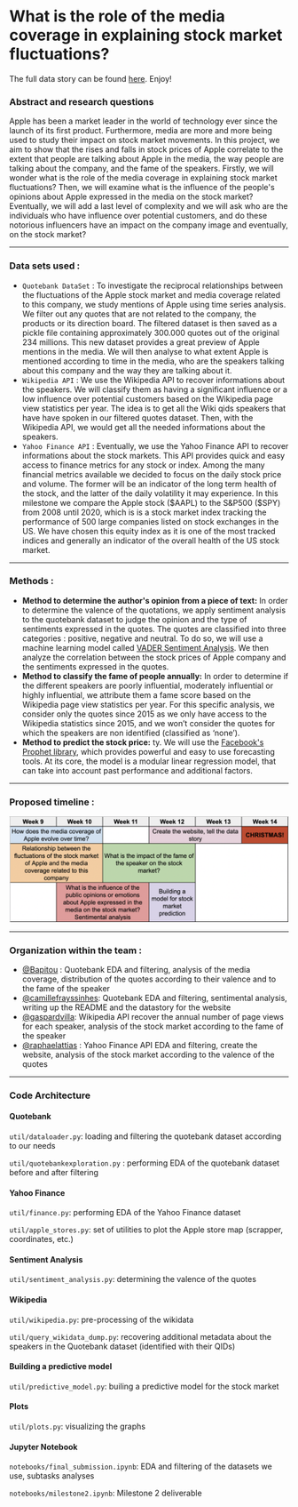 # What is the role of the media coverage in explaining stock market fluctuations?

The full data story can be found [here](https://thepandariders.com/). Enjoy!

### Abstract and research questions

Apple has been a market leader in the world of technology ever since the launch of its first product. Furthermore, media are more and more being used to study their impact on stock market movements. In this project, we aim to show that the rises and falls in stock prices of Apple correlate to the extent that people are talking about Apple in the media, the way people are talking about the company, and the fame of the speakers. Firstly, we will wonder what is the role of the media coverage in explaining stock market fluctuations? Then, we will examine what is the influence of the people's opinions about Apple expressed in the media on the stock market? Eventually, we will add a last level of complexity and we will ask who are the individuals who have influence over potential customers, and do these notorious influencers have an impact on the company image and eventually, on the stock market?

***
### Data sets used : 
* `Quotebank DataSet` : To investigate the reciprocal relationships between the fluctuations of the Apple stock market and media coverage related to this company, we study mentions of Apple using time series analysis. We filter out any quotes that are not related to the company, the products or its direction board. The filtered dataset is then saved as a pickle file containing approximately 300.000 quotes out of the original 234 millions. This new dataset provides a great preview of Apple mentions in the media. We will then analyse to what extent Apple is mentioned according to time in the media, who are the speakers talking about this company and the way they are talking about it.
* `Wikipedia API` : We use the Wikipedia API to recover informations about the speakers. We will classify them as having a significant influence or a low influence over potential customers based on the Wikipedia page view statistics per year. The idea is to get all the Wiki qids speakers that have have spoken in our filtered quotes dataset. Then, with the Wikipedia API, we would get all the needed informations about the speakers.
* `Yahoo Finance API` : Eventually, we use the Yahoo Finance API to recover informations about the stock markets. This API provides quick and easy access to finance metrics for any stock or index. Among the many financial metrics available we decided to focus on the daily stock price and volume. The former will be an indicator of the long term health of the stock, and the latter of the daily volatility it may experience. In this milestone we compare the Apple stock ($AAPL) to the S&P500 ($SPY) from 2008 until 2020, which is is a stock market index tracking the performance of 500 large companies listed on stock exchanges in the US. We have chosen this equity index as it is one of the most tracked indices and generally an indicator of the overall health of the US stock market.

***
### Methods :
* **Method to determine the author's opinion from a piece of text:** In order to determine the valence of the quotations, we apply sentiment analysis to the quotebank dataset to judge the opinion and the type of sentiments expressed in the quotes. The quotes are classified into three categories : positive, negative and neutral. To do so, we will use a machine learning model called [VADER Sentiment Analysis](https://github.com/cjhutto/vaderSentiment). We then analyze the correlation between the stock prices of Apple company and the sentiments expressed in the quotes.  
* **Method to classify the fame of people annually:** In order to determine if the different speakers are poorly influential, moderately influential or highly influential, we attribute them a fame score based on the Wikipedia page view statistics per year. For this specific analysis, we consider only the quotes since 2015 as we only have access to the Wikipedia statistics since 2015, and we won’t consider the quotes for which the speakers are non identified (classified as ‘none’).
* **Method to predict the stock price:** ty. We will use the [Facebook's Prophet library](https://facebook.github.io/prophet/), which provides powerful and easy to use forecasting tools. At its core, the model is a modular linear regression model, that can take into account past performance and additional factors. 

***
### Proposed timeline : 

![Timeline](/figures/Timeline.png)

***
### Organization within the team : 
* [@Bapitou](https://github.com/Bapitou) : Quotebank EDA and filtering, analysis of the media coverage, distribution of the quotes according to their valence and to the fame of the speaker
* [@camillefrayssinhes](https://github.com/camillefrayssinhes): Quotebank EDA and filtering, sentimental analysis, writing up the README and the datastory for the website
* [@gaspardvilla](https://github.com/gaspardvilla): Wikipedia API recover the annual number of page views for each speaker, analysis of the stock market according to the fame of the speaker 
* [@raphaelattias](https://github.com/raphaelattias) : Yahoo Finance API EDA and filtering, create the website, analysis of the stock market according to the valence of the quotes

*** 
### Code Architecture
#### Quotebank 
`util/dataloader.py`: loading and filtering the quotebank dataset according to our needs 

`util/quotebankexploration.py` : performing EDA of the quotebank dataset before and after filtering 
#### Yahoo Finance 
`util/finance.py`: performing EDA of the Yahoo Finance dataset 

`util/apple_stores.py`: set of utilities to plot the Apple store map (scrapper, coordinates, etc.)
#### Sentiment Analysis
`util/sentiment_analysis.py`: determining the valence of the quotes
#### Wikipedia
`util/wikipedia.py`: pre-processing of the wikidata 

`util/query_wikidata_dump.py`: recovering additional metadata about the speakers in the Quotebank dataset (identified with their QIDs) 
#### Building a predictive model
`util/predictive_model.py`: builing a predictive model for the stock market
#### Plots
`util/plots.py`: visualizing the graphs 
#### Jupyter Notebook
`notebooks/final_submission.ipynb`: EDA and filtering of the datasets we use, subtasks analyses 

`notebooks/milestone2.ipynb`: Milestone 2 deliverable






